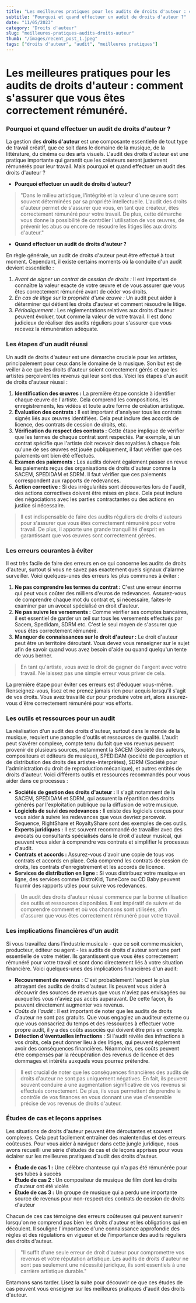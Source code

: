 ```yaml
---
title: "Les meilleures pratiques pour les audits de droits d'auteur : comment s'assurer que vous êtes correctement rémunéré."
subtitle: "Pourquoi et quand effectuer un audit de droits d'auteur ?"
date: "11/05/2023"
category: "Droits d'auteur"
slug: "meilleures-pratiques-audits-droits-auteur"
thumb: "/images/recent_post_1.jpeg"
tags: ["droits d'auteur", "audit", "meilleures pratiques"]
---
```


# Les meilleures pratiques pour les audits de droits d'auteur : comment s'assurer que vous êtes correctement rémunéré.

### Pourquoi et quand effectuer un audit de droits d'auteur ?

La gestion des **droits d'auteur** est une composante essentielle de tout type de travail créatif, que ce soit dans le domaine de la musique, de la littérature, du cinéma ou des arts visuels. L'audit des droits d'auteur est une pratique importante qui garantit que les créateurs seront justement rémunérés pour leur travail. Mais pourquoi et quand effectuer un audit des droits d'auteur ?

-   **Pourquoi effectuer un audit de droits d'auteur?**

> "Dans le milieu artistique, l'intégrité et la valeur d'une œuvre sont souvent déterminées par sa propriété intellectuelle. L'audit des droits d'auteur permet de s'assurer que vous, en tant que créateur, êtes correctement rémunéré pour votre travail. De plus, cette démarche vous donne la possibilité de contrôler l'utilisation de vos œuvres, de prévenir les abus ou encore de résoudre les litiges liés aux droits d'auteur."

-   **Quand effectuer un audit de droits d'auteur ?**

En règle générale, un audit de droits d'auteur peut être effectué à tout moment. Cependant, il existe certains moments où la conduite d'un audit devient essentielle :

1. _Avant de signer un contrat de cession de droits :_ Il est important de connaître la valeur exacte de votre œuvre et de vous assurer que vous êtes correctement rémunéré avant de céder vos droits.
2. _En cas de litige sur la propriété d'une œuvre :_ Un audit peut aider à déterminer qui détient les droits d'auteur et comment résoudre le litige.
3. _Périodiquement :_ Les réglementations relatives aux droits d'auteur peuvent évoluer, tout comme la valeur de votre travail. Il est donc judicieux de réaliser des audits réguliers pour s'assurer que vous recevez la rémunération adéquate.

### Les étapes d'un audit réussi

Un audit de droits d'auteur est une démarche cruciale pour les artistes, principalement pour ceux dans le domaine de la musique. Son but est de veiller à ce que les droits d'auteur soient correctement gérés et que les artistes perçoivent les revenus qui leur sont dus. Voici les étapes d'un audit de droits d'auteur réussi :

1. **Identification des œuvres :** La première étape consiste à identifier chaque œuvre de l'artiste. Cela comprend les compositions, les enregistrements, les vidéos et toute autre forme de création artistique.
2. **Évaluation des contrats :** Il est important d'analyser tous les contrats signés liés aux œuvres identifiées. Cela peut inclure des accords de licence, des contrats de cession de droits, etc.
3. **Vérification du respect des contrats :** Cette étape implique de vérifier que les termes de chaque contrat sont respectés. Par exemple, si un contrat spécifie que l'artiste doit recevoir des royalties à chaque fois qu'une de ses œuvres est jouée publiquement, il faut vérifier que ces paiements ont bien été effectués.
4. **Examen des paiements :** Les audits doivent également passer en revue les paiements reçus des organisations de droits d'auteur comme la SACEM, SPEDIDAM et SDRM. Il faut vérifier que ces paiements correspondent aux rapports de redevances.
5. **Action corrective :** Si des irrégularités sont découvertes lors de l'audit, des actions correctives doivent être mises en place. Cela peut inclure des négociations avec les parties contractantes ou des actions en justice si nécessaire.

> Il est indispensable de faire des audits réguliers de droits d'auteurs pour s'assurer que vous êtes correctement rémunéré pour votre travail. De plus, il apporte une grande tranquillité d'esprit en garantissant que vos œuvres sont correctement gérées.

### Les erreurs courantes à éviter

Il est très facile de faire des erreurs en ce qui concerne les audits de droits d'auteur, surtout si vous ne savez pas exactement quels signaux d'alarme surveiller. Voici quelques-unes des erreurs les plus communes à éviter :

1. **Ne pas comprendre les termes du contrat :** C'est une erreur énorme qui peut vous coûter des milliers d'euros de redevances. Assurez-vous de comprendre chaque mot du contrat et, si nécessaire, faites-le examiner par un avocat spécialisé en droit d'auteur.
2. **Ne pas suivre les versements :** Comme vérifier ses comptes bancaires, il est essentiel de garder un œil sur tous les versements effectués par Sacem, Spedidam, SDRM etc. C'est le seul moyen de s'assurer que vous êtes correctement rémunéré.
3. **Manquer de connaissances sur le droit d'auteur :** Le droit d'auteur peut être un territoire déroutant. Vous devez vous renseigner sur le sujet afin de savoir quand vous avez besoin d'aide ou quand quelqu'un tente de vous berner.

> En tant qu'artiste, vous avez le droit de gagner de l'argent avec votre travail. Ne laissez pas une simple erreur vous priver de cela.

La première étape pour éviter ces erreurs est d'éduquer vous-même. Renseignez-vous, lisez et ne prenez jamais rien pour acquis lorsqu'il s'agit de vos droits. Vous avez travaillé dur pour produire votre art, alors assurez-vous d'être correctement rémunéré pour vos efforts.

### Les outils et ressources pour un audit

La réalisation d'un audit des droits d'auteur, surtout dans le monde de la musique, requiert une panoplie d'outils et ressources de qualité. L'audit peut s’avérer complexe, compte tenu du fait que vos revenus peuvent provenir de plusieurs sources, notamment la SACEM (Société des auteurs, compositeurs et éditeurs de musique), SPEDIDAM (société de perception et de distribution des droits des artistes-interprètes), SDRM (Société pour l'administration du droit de reproduction mécanique), et autres entités de droits d'auteur. Voici différents outils et ressources recommandés pour vous aider dans ce processus :

-   **Sociétés de gestion des droits d'auteur :** Il s'agit notamment de la SACEM, SPEDIDAM et SDRM, qui assurent la répartition des droits générés par l'exploitation publique ou la diffusion de votre musique.
-   **Logiciels de suivi des redevances :** Il existe des logiciels conçus pour vous aider à suivre les redevances que vous devriez percevoir. Sequence, RightShare et RoyaltyShare sont des exemples de ces outils.
-   **Experts juridiques :** Il est souvent recommandé de travailler avec des avocats ou consultants spécialisés dans le droit d'auteur musical, qui peuvent vous aider à comprendre vos contrats et simplifier le processus d'audit.
-   **Contrats et accords :** Assurez-vous d'avoir une copie de tous vos contrats et accords en place. Cela comprend les contrats de cession de droits, les contrats d'enregistrement et les accords de licence.
-   **Services de distribution en ligne :** Si vous distribuez votre musique en ligne, des services comme DistroKid, TuneCore ou CD Baby peuvent fournir des rapports utiles pour suivre vos redevances.

> Un audit des droits d'auteur réussi commence par la bonne utilisation des outils et ressources disponibles. Il est impératif de suivre et de comprendre comment et où vos chansons sont utilisées, afin d'assurer que vous êtes correctement rémunéré pour votre travail.

### Les implications financières d'un audit

Si vous travaillez dans l'industrie musicale - que ce soit comme musicien, producteur, éditeur ou agent - les audits de droits d'auteur sont une part essentielle de votre métier. Ils garantissent que vous êtes correctement rémunéré pour votre travail et sont donc directement liés à votre situation financière. Voici quelques-unes des implications financières d'un audit:

-   **Recouvrement de revenus** : C'est probablement l'aspect le plus attrayant des audits de droits d'auteur. Ils peuvent vous aider à découvrir des sources de revenus que vous n'aviez pas envisagées ou auxquelles vous n'aviez pas accès auparavant. De cette façon, ils peuvent directement augmenter vos revenus.
-   _Coûts de l'audit_ : Il est important de noter que les audits de droits d'auteur ne sont pas gratuits. Que vous engagiez un auditeur externe ou que vous consacriez du temps et des ressources à effectuer votre propre audit, il y a des coûts associés qui doivent être pris en compte.
-   **Détection d'éventuelles infractions** : Si l'audit révèle des infractions à vos droits, cela peut donner lieu à des litiges, qui peuvent également avoir des conséquences financières. Néanmoins, ces coûts peuvent être compensés par la récupération des revenus de licence et des dommages et intérêts auxquels vous pourrez prétendre.

> Il est crucial de noter que les conséquences financières des audits de droits d'auteur ne sont pas uniquement négatives. En fait, ils peuvent souvent conduire à une augmentation significative de vos revenus si effectués correctement. De plus, ils vous permettent de prendre le contrôle de vos finances en vous donnant une vue d'ensemble précise de vos revenus de droits d'auteur.

### Études de cas et leçons apprises

Les situations de droits d'auteur peuvent être déroutantes et souvent complexes. Cela peut facilement entraîner des malentendus et des erreurs coûteuses. Pour vous aider à naviguer dans cette jungle juridique, nous avons recueilli une série d'études de cas et de leçons apprises pour vous éclairer sur les meilleures pratiques d'audit des droits d'auteur.

-   **Étude de cas 1 :** Une célèbre chanteuse qui n'a pas été rémunérée pour ses tubes à succès
-   **Étude de cas 2 :** Un compositeur de musique de film dont les droits d'auteur ont été violés
-   **Étude de cas 3 :** Un groupe de musique qui a perdu une importante source de revenus pour non-respect des contrats de cession de droits d'auteur

Chacun de ces cas témoigne des erreurs coûteuses qui peuvent survenir lorsqu'on ne comprend pas bien les droits d'auteur et les obligations qui en découlent. Il souligne l'importance d'une connaissance approfondie des règles et des régulations en vigueur et de l'importance des audits réguliers des droits d'auteur.

> "Il suffit d'une seule erreur de droit d'auteur pour compromettre vos revenus et votre réputation artistique. Les audits de droits d'auteur ne sont pas seulement une nécessité juridique, ils sont essentiels à une carrière artistique durable."

Entamons sans tarder. Lisez la suite pour découvrir ce que ces études de cas peuvent vous enseigner sur les meilleures pratiques d'audit des droits d'auteur.
